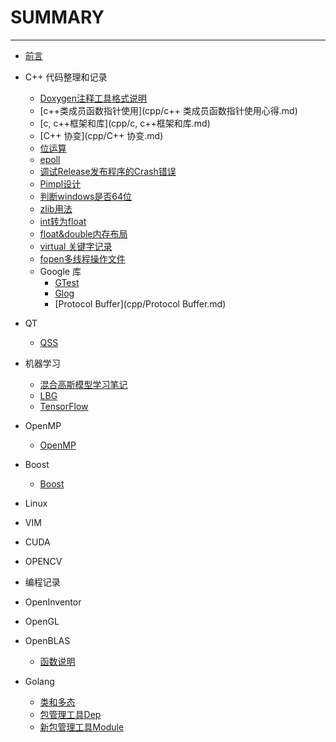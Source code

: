 # SUMMARY
---
* [前言](README.md)

* C++ 代码整理和记录
	* [Doxygen注释工具格式说明](cpp/Doxygen.md)
	* [c++类成员函数指针使用](cpp/c++ 类成员函数指针使用心得.md)
	* [c, c++框架和库](cpp/c, c++框架和库.md)
	* [C++ 协变](cpp/C++ 协变.md)
	* [位运算](cpp/位运算.md)
	* [epoll](cpp/Book5.md)
	* [调试Release发布程序的Crash错误](cpp/Book6.md)
	* [Pimpl设计](cpp/Book7.md)
	* [判断windows是否64位](cpp/Book8.md)
	* [zlib用法](cpp/zlib用法.md)
	* [int转为float](cpp/Book10.md)
	* [float&double内存布局](cpp/Book11.md)
	* [virtual 关键字记录](cpp/Book12.md)
	* [fopen多线程操作文件](cpp/Book13.md)
	* Google 库
		* [GTest](cpp/BookG1.md)
		* [Glog](cpp/BookG2.md)
		* [Protocol Buffer](cpp/Protocol Buffer.md)
* QT
	* [QSS](qt/qt.md)

* 机器学习
	* [混合高斯模型学习笔记](ml/Book1.md)
	* [LBG](ml/Book2.md)
	* [TensorFlow](TensorFlow/TensorFlow.md)

* OpenMP
	* [OpenMP](OpenMP/OpenMP.md)

* Boost
	* [Boost](Boost/Boost.md)

* Linux

* VIM

* CUDA

* OPENCV

* 编程记录

* OpenInventor

* OpenGL

* OpenBLAS
	* [函数说明](OpenBLAS/book1.md)

* Golang
	* [类和多态](Go/Go.md)
	* [包管理工具Dep](Go/GoDep.md)
	* [新包管理工具Module](Go/GoModule.md)

